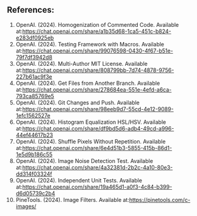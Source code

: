 ## References:

1. OpenAI. (2024). Homogenization of Commented Code. Available at:https://chat.openai.com/share/a1b35d68-1ca5-451c-b824-e283df0925eb
2. OpenAI. (2024). Testing Framework with Macros. Available at:https://chat.openai.com/share/99076598-0430-4f67-b51e-79f7df3942d8
3. OpenAI. (2024). Multi-Author MIT License. Available at:https://chat.openai.com/share/808799bb-7d74-4878-9756-227b61ac9f3e
4. OpenAI. (2024). Get Files from Another Branch. Available at:https://chat.openai.com/share/278684ea-551e-4efd-a6ca-793ca85769e5
5. OpenAI. (2024). Git Changes and Push. Available at:https://chat.openai.com/share/98eeb9d7-55cd-4e12-9089-1efc1562527e
6. OpenAI. (2024). Histogram Equalization HSL/HSV. Available at:https://chat.openai.com/share/df9bd5d6-adb4-49cd-a996-44ef44617b23
7. OpenAI. (2024). Shuffle Pixels Without Repetition. Available at:https://chat.openai.com/share/6e4d51b3-5855-415b-86d1-1e5d9b186c55
8. OpenAI. (2024). Image Noise Detection Test. Available at:https://chat.openai.com/share/4a32381d-2b2c-4a10-80e3-dd314f03324f
9. OpenAI. (2024). Independent Unit Tests. Available at:https://chat.openai.com/share/19a465d1-a0f3-4c84-b399-d6d05739c2b4
10. PineTools. (2024). Image Filters. Available at:https://pinetools.com/c-images/

